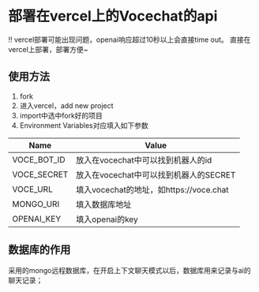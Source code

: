 # 部署在vercel上的Vocechat的api
:bangbang: vercel部署可能出现问题，openai响应超过10秒以上会直接time out。
直接在vercel上部署，部署方便~

## 使用方法
1. fork
2. 进入vercel，add new project
3. import中选中fork好的项目
4. Environment Variables对应填入如下参数

| Name|Value|
|-|-|
| VOCE_BOT_ID |放入在vocechat中可以找到机器人的id|
|VOCE_SECRET|放入在vocechat中可以找到机器人的SECRET|
|VOCE_URL|填入vocechat的地址，如https://voce.chat|
|MONGO_URI|填入数据库地址|
|OPENAI_KEY|填入openai的key|

## 数据库的作用
采用的mongo远程数据库，在开启上下文聊天模式以后，数据库用来记录与ai的聊天记录；
